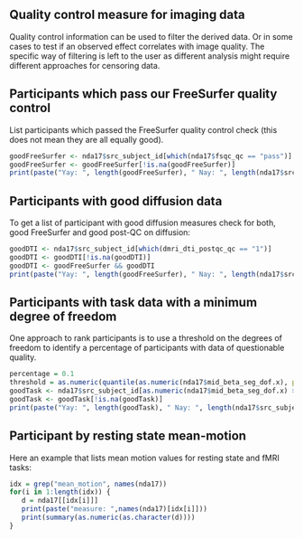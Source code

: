 ## Quality control measure for imaging data

Quality control information can be used to filter the derived data. Or in some cases to test if an observed effect correlates with image quality. The specific way of filtering is left to the user as different analysis might require different approaches for censoring data.

## Participants which pass our FreeSurfer quality control

List participants which passed the FreeSurfer quality control check (this does not mean they are all equally good).

```r
goodFreeSurfer <- nda17$src_subject_id[which(nda17$fsqc_qc == "pass")]
goodFreeSurfer <- goodFreeSurfer[!is.na(goodFreeSurfer)]
print(paste("Yay: ", length(goodFreeSurfer), " Nay: ", length(nda17$src_subject_id[!is.na(nda17$fsqc_qc)]) - length(goodFreeSurfer), sep=""))
```

## Participants with good diffusion data

To get a list of participant with good diffusion measures check for both, good FreeSurfer and good post-QC on diffusion:
```r
goodDTI <- nda17$src_subject_id[which(dmri_dti_postqc_qc == "1")]
goodDTI <- goodDTI[!is.na(goodDTI)]
goodDTI <- goodFreeSurfer && goodDTI
print(paste("Yay: ", length(goodFreeSurfer), " Nay: ", length(nda17$src_subject_id[!is.na(nda17$fsqc_qc)]) - length(goodFreeSurfer), sep=""))
```



## Participants with task data with a minimum degree of freedom

One approach to rank participants is to use a threshold on the degrees of freedom to identify a percentage of participants with data of questionable quality.

```r
percentage = 0.1
threshold = as.numeric(quantile(as.numeric(nda17$mid_beta_seg_dof.x), probs=c(percentage), na.rm= TRUE))
goodTask <- nda17$src_subject_id[as.numeric(nda17$mid_beta_seg_dof.x) >= threshold]
goodTask <- goodTask[!is.na(goodTask)]
print(paste("Yay: ", length(goodTask), " Nay: ", length(nda17$src_subject_id[!is.na(nda17$mid_beta_seg_dof.x)]) - length(goodTask), sep=""))
```

## Participant by resting state mean-motion

Here an example that lists mean motion values for resting state and fMRI tasks:

```r
idx = grep("mean_motion", names(nda17))
for(i in 1:length(idx)) {
   d = nda17[[idx[i]]]
   print(paste("measure: ",names(nda17)[idx[i]]))
   print(summary(as.numeric(as.character(d))))
}
```

